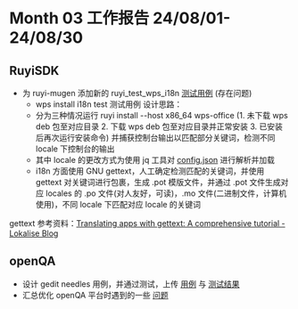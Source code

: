 # Month 03 工作报告 24/08/01-24/08/30

## RuyiSDK

+ 为 ruyi-mugen 添加新的 ruyi_test_wps_i18n [测试用例](https://github.com/delete-cloud/ruyi-mugen/blob/ruyi-i18n/testcases/cli-test/ruyi/ruyi_test_wps_i18n/ruyi_test_wps_i18n.sh) (存在问题)
  + wps install i18n test 测试用例 设计思路：
  + 分为三种情况运行 ruyi install --host x86_64 wps-office (1. 未下载 wps deb 包至对应目录 2. 下载 wps deb 包至对应目录并正常安装 3. 已安装后再次运行安装命令)  并捕获控制台输出以匹配部分关键词，检测不同 locale 下控制台的输出
  + 其中 locale 的更改方式为使用 jq 工具对 [config.json](https://github.com/delete-cloud/ruyi-mugen/blob/ruyi-i18n/testcases/cli-test/ruyi/ruyi_test_wps_i18n/config.json) 进行解析并加载
  + i18n 方面使用 GNU gettext，人工确定检测匹配的关键词，并使用 gettext 对关键词进行包裹，生成 .pot 模版文件，并通过 .pot 文件生成对应 locales 的 .po 文件(对人友好，可读)，.mo 文件(二进制文件，计算机使用)，不同 locale 下匹配对应 locale 的关键词

gettext 参考资料：[Translating apps with gettext: A comprehensive tutorial - Lokalise Blog](https://lokalise.com/blog/translating-apps-with-gettext-comprehensive-tutorial/)

## openQA

+ 设计 gedit needles 用例，并通过测试，上传 [用例](https://github.com/delete-cloud/openqa-test/tree/main/needles/gedit) 与 [测试结果](https://github.com/delete-cloud/openqa-test/tree/main/test-result/gedit)
+ 汇总优化 openQA 平台时遇到的一些 [问题](https://github.com/delete-cloud/openqa-test/blob/main/problem.md)
